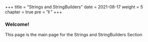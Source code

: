 +++
title = "Strings and StringBuilders"
date = 2021-08-17
weight = 5
chapter = true
pre = "<b>I  </b>"
+++
### Welcome!
This page is the main page for the Strings and StringBuilders Section
